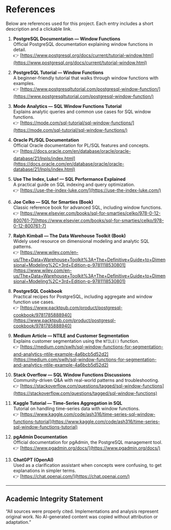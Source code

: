 # References

Below are references used for this project. Each entry includes a short description and a clickable link.

1. **PostgreSQL Documentation — Window Functions**  
   Official PostgreSQL documentation explaining window functions in detail.  
   👉 [https://www.postgresql.org/docs/current/tutorial-window.html](https://www.postgresql.org/docs/current/tutorial-window.html)

2. **PostgreSQL Tutorial — Window Functions**  
   A beginner-friendly tutorial that walks through window functions with examples.  
   👉 [https://www.postgresqltutorial.com/postgresql-window-function/](https://www.postgresqltutorial.com/postgresql-window-function/)

3. **Mode Analytics — SQL Window Functions Tutorial**  
   Explains analytic queries and common use cases for SQL window functions.  
   👉 [https://mode.com/sql-tutorial/sql-window-functions/](https://mode.com/sql-tutorial/sql-window-functions/)

4. **Oracle PL/SQL Documentation**  
   Official Oracle documentation for PL/SQL features and concepts.  
   👉 [https://docs.oracle.com/en/database/oracle/oracle-database/21/lnpls/index.html](https://docs.oracle.com/en/database/oracle/oracle-database/21/lnpls/index.html)

5. **Use The Index, Luke! — SQL Performance Explained**  
   A practical guide on SQL indexing and query optimization.  
   👉 [https://use-the-index-luke.com/](https://use-the-index-luke.com/)

6. **Joe Celko — SQL for Smarties (Book)**  
   Classic reference book for advanced SQL, including window functions.  
   👉 [https://www.elsevier.com/books/sql-for-smarties/celko/978-0-12-800761-7](https://www.elsevier.com/books/sql-for-smarties/celko/978-0-12-800761-7)

7. **Ralph Kimball — The Data Warehouse Toolkit (Book)**  
   Widely used resource on dimensional modeling and analytic SQL patterns.  
   👉 [https://www.wiley.com/en-us/The+Data+Warehouse+Toolkit%3A+The+Definitive+Guide+to+Dimensional+Modeling%2C+3rd+Edition-p-9781118530801](https://www.wiley.com/en-us/The+Data+Warehouse+Toolkit%3A+The+Definitive+Guide+to+Dimensional+Modeling%2C+3rd+Edition-p-9781118530801)

8. **PostgreSQL Cookbook**  
   Practical recipes for PostgreSQL, including aggregate and window function use cases.  
   👉 [https://www.packtpub.com/product/postgresql-cookbook/9781785888940](https://www.packtpub.com/product/postgresql-cookbook/9781785888940)

9. **Medium Article — NTILE and Customer Segmentation**  
   Explains customer segmentation using the `NTILE()` function.  
   👉 [https://medium.com/swlh/sql-window-functions-for-segmentation-and-analytics-ntile-example-4a6bcb5d52d2](https://medium.com/swlh/sql-window-functions-for-segmentation-and-analytics-ntile-example-4a6bcb5d52d2)

10. **Stack Overflow — SQL Window Functions Discussions**  
   Community-driven Q&A with real-world patterns and troubleshooting.  
   👉 [https://stackoverflow.com/questions/tagged/sql-window-functions](https://stackoverflow.com/questions/tagged/sql-window-functions)

11. **Kaggle Tutorial — Time-Series Aggregation in SQL**  
   Tutorial on handling time-series data with window functions.  
   👉 [https://www.kaggle.com/code/ash316/time-series-sql-window-functions-tutorial](https://www.kaggle.com/code/ash316/time-series-sql-window-functions-tutorial)

12. **pgAdmin Documentation**  
   Official documentation for pgAdmin, the PostgreSQL management tool.  
   👉 [https://www.pgadmin.org/docs/](https://www.pgadmin.org/docs/)

13. **ChatGPT (OpenAI)**  
   Used as a clarification assistant when concepts were confusing, to get explanations in simpler terms.  
   👉 [https://chat.openai.com/](https://chat.openai.com/)

---

## Academic Integrity Statement

“All sources were properly cited. Implementations and analysis represent original work. No AI-generated content was copied without attribution or adaptation.”
